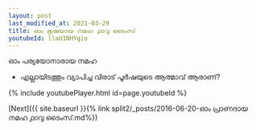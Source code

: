 ```yaml
---
layout: post
last_modified_at: 2021-03-29
title: ഓം ഭൂഷയായ നമഹ ൧൦൮ ടൈംസ്
youtubeId: llaU1NHYgio
---
```

 
 
 ഓം പര്യയോനാരായ നമഹ 
 
 -  എല്ലായിടത്തും വ്യാപിച്ച വിരാട് പൂർഷയുടെ ആത്മാവ് ആരാണ്? 
 
  
 
  
 
 
 
 
 
 


{% include youtubePlayer.html id=page.youtubeId %}
 
[Next]({{ site.baseurl }}{% link  split2/_posts/2016-06-20-ഓം പ്രാണദായ നമഹ ൧൦൮ ടൈംസ്.md%})
 
